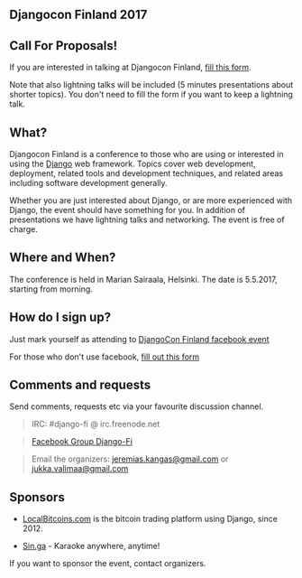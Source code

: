 ## Djangocon Finland 2017

## Call For Proposals!

If you are interested in talking at Djangocon Finland, [fill this form](https://docs.google.com/forms/d/e/1FAIpQLSdQTEjQtMY36Vrf4R5codd_urxK8YHw2DD-ehBzuRPe3AV0hw/viewform).

Note that also lightning talks will be included (5 minutes presentations about shorter topics). You don't need to fill the form if you want to keep a lightning talk.

## What?

Djangocon Finland is a conference to those who are using or interested in using the [Django](https://www.djangoproject.com/) web framework. Topics cover web development, deployment, related tools and development techniques, and related areas including software development generally.

Whether you are just interested about Django, or are more experienced with Django, the event should have something for you. In addition of presentations we have lightning talks and networking. The event is free of charge.

## Where and When?

The conference is held in Marian Sairaala, Helsinki. The date is 5.5.2017, starting from morning.

## How do I sign up?

Just mark yourself as attending to [DjangoCon Finland facebook event](https://www.facebook.com/events/221374368326265/)

For those who don't use facebook, [fill out this form](https://goo.gl/forms/6yMQV3VNEmSbDcrh1)

## Comments and requests

Send comments, requests etc via your favourite discussion channel.

> IRC: #django-fi @ irc.freenode.net

> [Facebook Group Django-Fi](https://www.facebook.com/groups/203371843034030/)

> Email the organizers: jeremias.kangas@gmail.com or jukka.valimaa@gmail.com 

## Sponsors

- [LocalBitcoins.com](http://localbitcoins.com) is the bitcoin trading platform using Django, since 2012.

- [Sin.ga](https://sin.ga/) - Karaoke anywhere, anytime!

If you want to sponsor the event, contact organizers.
